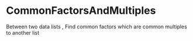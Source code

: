 # CommonFactorsAndMultiples
Between two data lists , Find common factors which are common multiples to another list
